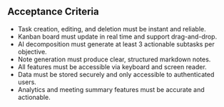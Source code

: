 ## Acceptance Criteria
- Task creation, editing, and deletion must be instant and reliable.
- Kanban board must update in real time and support drag-and-drop.
- AI decomposition must generate at least 3 actionable subtasks per objective.
- Note generation must produce clear, structured markdown notes.
- All features must be accessible via keyboard and screen reader.
- Data must be stored securely and only accessible to authenticated users.
- Analytics and meeting summary features must be accurate and actionable.
